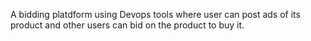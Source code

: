 A bidding platdform using Devops tools where user can post ads of its product and other users can bid on the product to buy it.
